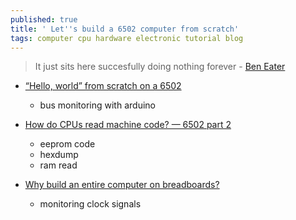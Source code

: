```yaml
---
published: true
title: ' Let''s build a 6502 computer from scratch'
tags: computer cpu hardware electronic tutorial blog
---
```

> It just sits here succesfully doing nothing forever - [Ben Eater](https://www.youtube.com/channel/UCS0N5baNlQWJCUrhCEo8WlA)

- [“Hello, world” from scratch on a 6502](https://www.youtube.com/watch?v=LnzuMJLZRdU)
    - bus monitoring with arduino
- [How do CPUs read machine code? — 6502 part 2](https://www.youtube.com/watch?v=yl8vPW5hydQ)
	- eeprom code
	- hexdump
	- ram read
    
- [Why build an entire computer on breadboards?](https://www.youtube.com/watch?v=fCbAafKLqC8)
	- monitoring clock signals
